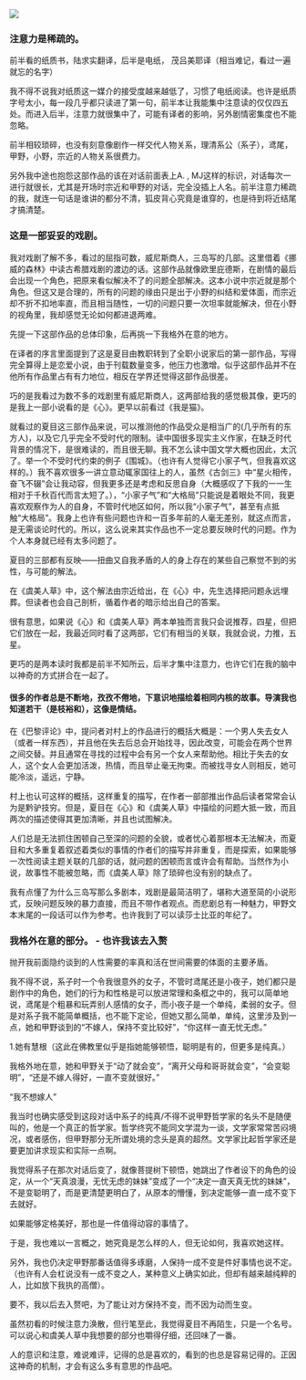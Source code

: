  ![](https://fastly.jsdelivr.net/gh/MrXnneHang/blog_img/BlogHosting/img/24/07/202407172303464.jpeg)

### **注意力是稀疏的。**

前半看的纸质书，陆求实翻译，后半是电纸， 茂吕美耶译（相当难记，看过一遍就忘的名字） 

我不得不说我对纸质这一媒介的接受度越来越低了，习惯了电纸阅读。也许是纸质字号太小，每一段几乎都只读进了第一句，前半本让我能集中注意读的仅仅四五处。而进入后半，注意力就很集中了，可能有译者的影响，另外剧情密集度也不能忽略。

前半相较琐碎，也没有刻意像剧作一样交代人物关系，理清系公（系子），鸢尾，甲野，小野，宗近的人物关系很费力。

另外我中途也抱怨这部作品的该在对话前面表上A. , MJ这样的标识，对话每次一进行就很长，尤其是开场时宗近和甲野的对话，完全没插上人名。前半注意力稀疏的我，就连一句话是谁讲的都分不清，狐皮背心究竟是谁穿的，也是待到将近结尾才搞清楚。

### **这是一部妥妥的戏剧。**

我对戏剧了解不多，看过的屈指可数，威尼斯商人，三岛写的几部。这里借着《挪威的森林》中读古希腊戏剧的渡边的话。这部作品就像欧里庇德斯，在剧情的最后会出现一个角色，把原来看似解决不了的问题全部解决。这本小说中宗近就是那个角色。但这又是合理的，所有的问题的缘由只是出于小野的纠结和爱体面，而宗近却不折不扣地率直，而且相当随性，一切的问题只要一次坦率就能解决，但在小野的视角里，我却感觉无论如何都进退两难。

先提一下这部作品的总体印象，后再挑一下我格外在意的地方。

在译者的序言里面提到了这是夏目由教职转到了全职小说家后的第一部作品，写得完全算得上是恋爱小说，由于刊载数量变多，他压力也激增。似乎这部作品并不在他所有作品里占有有力地位，相反在学界还觉得这部作品很差。

巧的是我看过为数不多的戏剧里有威尼斯商人，这两部给我的感觉极其像，更巧的是我上一部小说看的是《心》。更早以前看过《我是猫》。

就看过的夏目这三部作品来说，可以推测他的作品受众是相当广的(几乎所有的东方人)，以及它几乎完全不受时代的限制。读中国很多现实主义作家，在缺乏时代背景的情况下，是很难读的，而且很无聊。我不怎么读中国文学大概也因此，太沉了。举一个不受时代约束的例子《围城》。（也许有人觉得它小家子气，但我喜欢这样的。）我不喜欢很多一讲立意动辄家国往上的人，虽然《古剑三》中“星火相传，奋飞不辍”会让我动容，但我更多还是考虑和反思自身（大概感叹了下我的一一生相对于千秋百代而言太短了。），“小家子气”和“大格局”只能说是着眼处不同，我更喜欢观察作为人的自身，不管时代地区如何，所以我“小家子气”，甚至有点抵触“大格局”。我身上也许有些问题也许和一百多年前的人毫无差别，就这点而言，是无需谈论时代的。所以，这么说来其实作品也不一定总要反映时代的问题。作为个人本身就已经有太多问题了。

夏目的三部都有反映——扭曲又自我矛盾的人的身上存在的某些自己察觉不到的劣性，与可能的解法。

在《虞美人草》中，这个解法由宗近给出，在《心》中，先生选择把问题永远埋葬。但读者也会自己剖析，循着作者的暗示给出自己的答案。

很有意思，如果说《心》和《虞美人草》两本单独而言我只会说推荐，四星，但把它们放在一起，我最近同时看了这两部，它们有相当的关联，我就会说，力推，五星。

更巧的是两本读时我都是前半不知所云，后半才集中注意力，也许它们在我的脑中以神奇的方式拼合在一起了。

#### **很多的作者总是不断地，孜孜不倦地，下意识地描绘着相同内核的故事。导演我也知道若干（是枝裕和），这像是情结。**

在《巴黎评论》中，提问者对村上的作品进行的概括大概是：一个男人失去女人（或者一样东西），并且他在失去后总会开始找寻，因此改变，可能会在两个世界之间交替。并且通常在寻找的过程中会有另一个女人来帮助他。相比于失去的女人，这个女人会更加活泼，热情，而且举止毫无拘束。而被找寻女人则相反，她可能冷淡，遥远，宁静。

村上也认可这样的概括，这样重复的描写，在作者一部部推出作品后读者常常会认为是黔驴技穷。但是，夏目在《心》和《虞美人草》中描绘的问题大抵一致，而且两次的描述使得其更加清晰，并且也试图解决。

人们总是无法抓住困顿自己至深的问题的全貌，或者忧心着那根本无法解决，而夏目和大多重复着叙述着类似的事情的作者们的描写并非重复，而是探索，如果能够一次性阅读主题关联的几部的话，就问题的困顿而言或许会有帮助。当然作为小说，故事性不能被忽略，而《虞美人草》除了琐碎也没有别的缺点了。

我有点懂了为什么三岛写那么多剧本，戏剧是最简洁明了，堪称大道至简的小说形式，反映问题反映的暴力直接，而且不带作者观点。而悲剧总有一种魅力，甲野文本末尾的一段话可以作为参考。也许我到了可以读莎士比亚的年纪了。

### **我格外在意的部分。 - 也许我该去入赘**

抛开我前面隐约谈到的人性需要的率真和活在世间需要的体面的主要矛盾。

我不得不说，系子时一个令我很意外的女子，不管时鸢尾还是小夜子，她们都只是剧作中的角色，她们的行为和性格是可以放进常理和条框之中的，我可以简单地说，鸢尾是个粗暴和玩弄别人感情的女子，而小夜子是一个单纯，柔弱的女子。但是对系子我不能简单概括，也不能下定论，但她又那么简单，单纯，这里涉及到一点，她和甲野谈到的“不嫁人，保持不变比较好”，“你这样一直无忧无虑。”

1.她有慧根（这此在佛教里似乎是指她能够顿悟，聪明是有的，但更多是纯真。）

我格外地在意，她和甲野关于“动了就会变”，“离开父母和哥哥就会变”，“会变聪明”，“还是不嫁人得好，一直不变就很好。”

“我不想嫁人”

我当时也确实感受到这段对话中系子的纯真/不得不说甲野哲学家的名头不是随便叫的，他是一个真正的哲学家。哲学终究不能同文学混为一谈，文学家常常苦闷境况，或者感伤，但甲野那分无所谓处境的念头是真的超然。文学家比起哲学家还是要更加讲求现实和实际一点啊。

我觉得系子在那次对话后变了，就像菩提树下顿悟，她跳出了作者设下的角色的设定，从一个“天真浪漫，无忧无虑的妹妹”变成了一个“决定一直天真无忧的妹妹”，不是变聪明了，而是更清楚更明白了，从原本的懵懂，到决定能够一直一成不变下去就好。

如果能够定格美好，那也是一件值得动容的事情了。

于是，我也难以一言概之，她究竟是怎么样的人，但无论如何，我喜欢她这样。

另外，我也仍决定甲野那番话值得多琢磨，人保持一成不变是件好事情也说不定。（也许有人会杠说没有一成不变之人，某种意义上确实如此，但却有越来越纯粹的人，比如放下我执的高僧）。

要不，我以后去入赘吧，为了能让对方保持不变，而不因为动而生变。

虽然初看的时候注意力涣散，但行笔至此，我觉得夏目不再陌生，只是一个名号。可以说心和虞美人草中我想要的部分也嚼得仔细，还回味了一番。

人的意识和注意，难说难评，记得的总是喜欢的，看到的也总是容易记得的。正因这神奇的机制，才会有这么多有意思的作品吧。